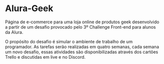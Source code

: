 # Alura-Geek
Página de e-commerce para uma loja online de produtos geek desenvolvido a partir de um desafio provocado pelo 3º Challenge Front-end para alunos da Alura.

O propósito do desafio é simular o ambiente de trabalho de um programador. As tarefas serão realizadas em quatro semanas, cada semana um novo desafio, essas atividades são disponibilizadas através dos cartões Trello e discutidas em live e no Discord.
